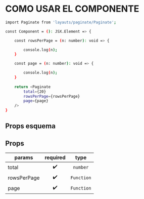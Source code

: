 # COMO USAR EL COMPONENTE

```sh
import Paginate from 'layauts/paginate/Paginate';

const Component = (): JSX.Element => {

    const rowsPerPage = (n: number): void => {

		console.log(n);
	}

	const page = (n: number): void => {

		console.log(n);
	}
    
    return <Paginate
        total={20}
        rowsPerPage={rowsPerPage}
        page={page}
    />
}
```

## Props esquema

Props
-------

|  params     |       required      |  type      |
| ----------- | :-----------------: | :--------: |
| total       | :heavy_check_mark:  | `number`   |
| rowsPerPage | :heavy_check_mark:  | `Function` |
| page        | :heavy_check_mark:  | `Function` |
